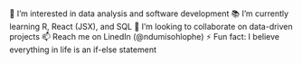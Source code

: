 🤔 I’m interested in data analysis and software development
📚 I’m currently learning R, React (JSX), and SQL
🧭 I’m looking to collaborate on data-driven projects
📫 Reach me on LinedIn (@ndumisohlophe)
⚡ Fun fact: I believe everything in life is an if-else statement
<!---
ndumisomatthew/ndumisomatthew is a ✨ special ✨ repository because its `README.md` (this file) appears on your GitHub profile.
You can click the Preview link to take a look at your changes.
--->
